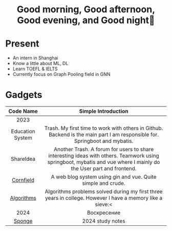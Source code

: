 <h1 align="center">Good morning, Good afternoon, Good evening, and Good night👋</h1>

# Present
* An intern in Shanghai
* Know a little about ML, DL
* Learn TOEFL & IELTS
* Currently focus on Graph Pooling field in GNN

# Gadgets
| Code Name | Simple Introduction |
| :----: | :----: |
| 2023 |
| Education System | Trash. My first time to work with others in Github. Backend is the main part I am responsible for. Springboot and mybatis. |
| ShareIdea | Another Trash. A forum for users to share interesting ideas with others. Teamwork using springboot, mybatis and vue where I mainly do the User part and frontend. |
| [Cornfield](https://github.com/neKoui1/Cornfield?tab=readme-ov-file#cornfield) | A web blog system using gin and vue. Quite simple and crude. |
| [Algorithms](https://github.com/neKoui1/leetcode) | Algorithms problems solved during my first three years in college. However I have a memory like a sieve:< |
| 2024 | Воскресение |
| [Sponge](https://github.com/neKoui1/Sponge/tree/main?tab=readme-ov-file#sponge) | 2024 study notes |

